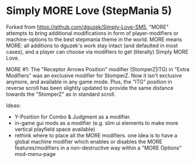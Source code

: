 # Simply MORE Love (StepMania 5)
Forked from https://github.com/dguzek/Simply-Love-SM5, "MORE" attempts to bring additional modifications in form of player-modifiers or machine-options to the best stepmania theme in the world. MORE means MORE: all additions to dguzek's work stay intact (and defaulted in most cases), and a player can choose via modifiers to get (literally) Simply MORE Love.

MORE #1:
The "Receptor Arrows Position" modifier (StomperZ|ITG) in "Extra Modifiers" was an exclusive modifier for StomperZ. Now it isn't exclusive anymore, and available in any game mode. Plus, the "ITG" position in reverse scroll has been slightly updated to provide the same distance towards the "StomperZ" as in standard scroll.

Ideas:
- Y-Position for Combo & Judgment as a modifier.
- in-game gui mods as a modifier (e.g. slim ui elements to make more vertical playfield space available)
- rethink where to place all the MORE modifiers. one idea is to have a global machine modifier which enables or disables the MORE features/modifiers in a non-destructive way within a "MORE Options" mod-menu-page
